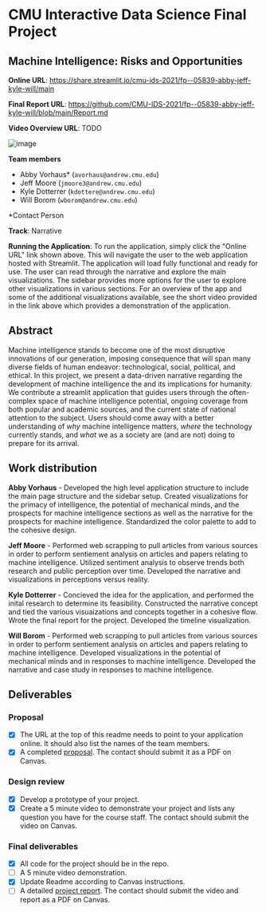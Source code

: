 # CMU Interactive Data Science Final Project

## Machine Intelligence: Risks and Opportunities

**Online URL**: https://share.streamlit.io/cmu-ids-2021/fp--05839-abby-jeff-kyle-will/main

**Final Report URL**: https://github.com/CMU-IDS-2021/fp--05839-abby-jeff-kyle-will/blob/main/Report.md

**Video Overview URL**: TODO

![image](https://user-images.githubusercontent.com/68480789/117331843-245df780-ae65-11eb-8a13-bd21e0c27bef.png)

**Team members**
- Abby Vorhaus* (`avorhaus@andrew.cmu.edu`)
- Jeff Moore (`jmoore3@andrew.cmu.edu`)
- Kyle Dotterrer (`kdottere@andrew.cmu.edu`)
- Will Borom (`wborom@andrew.cmu.edu`)

*Contact Person

**Track**: Narrative

**Running the Application**: To run the application, simply click the "Online URL" link shown above. This will navigate the user to the web application hosted with Streamlit. The application will load fully functional and ready for use. The user can read through the narrative and explore the main visualizations. The sidebar provides more options for the user to explore other visualizations in various sections. For an overview of the app and some of the additional visualizations available, see the short video provided in the link above which provides a demonstration of the application.

## Abstract 

Machine intelligence stands to become one of the most disruptive innovations of our generation, imposing consequence that will span many diverse fields of human endeavor: technological, social, political, and ethical. In this project, we present a data-driven narrative regarding the development of machine intelligence the and its implications for humanity. We contribute a streamlit application that guides users through the often-complex space of machine intelligence potential, ongoing coverage from both popular and academic sources, and the current state of national attention to the subject. Users should come away with a better understanding of _why_ machine intelligence matters, _where_ the technology currently stands, and _what_ we as a society are (and are not) doing to prepare for its arrival.

## Work distribution

**Abby Vorhaus** - Developed the high level application structure to include the main page structure and the sidebar setup. Created visualizations for the primacy of intelligence, the potential of mechanical minds, and the prospects for machine intelligence sections as well as the narrative for the prospects for machine intelligence. Standardized the color palette to add to the cohesive design. 

**Jeff Moore** - Performed web scrapping to pull articles from various sources in order to perform sentiement analysis on articles and papers relating to machine intelligence. Utilized sentiment analysis to observe trends both research and public perception over time. Developed the narrative and visualizations in perceptions versus reality.

**Kyle Dotterrer** - Concieved the idea for the application, and performed the inital research to determine its feasibility. Constructed the narrative concept and tied the various visuaizations and concepts together in a cohesive flow. Wrote the final report for the project. Developed the timeline visualization.

**Will Borom** - Performed web scrapping to pull articles from various sources in order to perform sentiement analysis on articles and papers relating to machine intelligence. Developed visualizations in the potential of mechanical minds and in responses to machine intelligence. Developed the narrative and case study in responses to machine intelligence.

## Deliverables

### Proposal

- [x] The URL at the top of this readme needs to point to your application online. It should also list the names of the team members.
- [x] A completed [proposal](Proposal.md). The contact should submit it as a PDF on Canvas.

### Design review

- [x] Develop a prototype of your project.
- [x] Create a 5 minute video to demonstrate your project and lists any question you have for the course staff. The contact should submit the video on Canvas.

### Final deliverables

- [x] All code for the project should be in the repo.
- [ ] A 5 minute video demonstration.
- [x] Update Readme according to Canvas instructions.
- [ ] A detailed [project report](Report.md). The contact should submit the video and report as a PDF on Canvas.
